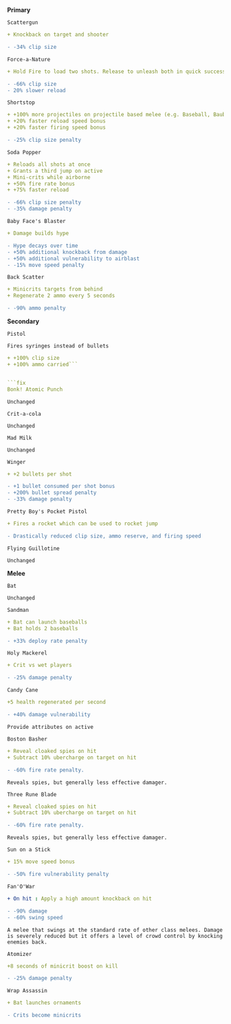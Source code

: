 __**Primary**__


```fix
Scattergun
```
```yaml
+ Knockback on target and shooter
```
```diff
- -34% clip size
```


```fix
Force-a-Nature
```
```yaml
+ Hold Fire to load two shots. Release to unleash both in quick succession!

```
```diff
- -66% clip size
- 20% slower reload
```

```fix
Shortstop
```
```yaml
+ +100% more projectiles on projectile based melee (e.g. Baseball, Bauble)
+ +20% faster reload speed bonus
+ +20% faster firing speed bonus
```
```diff
- -25% clip size penalty
```


```fix
Soda Popper
```
```yaml
+ Reloads all shots at once
+ Grants a third jump on active
+ Mini-crits while airborne
+ +50% fire rate bonus
+ +75% faster reload
```
```diff
- -66% clip size penalty
- -35% damage penalty
```


```fix
Baby Face's Blaster
```
```yaml
+ Damage builds hype
```
```diff
- Hype decays over time
- +50% additional knockback from damage
- +50% additional vulnerability to airblast
- -15% move speed penalty
```


```fix
Back Scatter
```
```yaml
+ Minicrits targets from behind
+ Regenerate 2 ammo every 5 seconds
```
```diff
- -90% ammo penalty
```

__**Secondary**__


```fix
Pistol
```
```
Fires syringes instead of bullets
```
```yaml
+ +100% clip size
+ +100% ammo carried```


```fix
Bonk! Atomic Punch
```
```
Unchanged
```


```fix
Crit-a-cola
```
```
Unchanged
```


```fix
Mad Milk
```
```
Unchanged
```

```fix
Winger
```
```yaml
+ +2 bullets per shot
```
```diff
- +1 bullet consumed per shot bonus
- +200% bullet spread penalty
- -33% damage penalty
```


```fix
Pretty Boy's Pocket Pistol
```
```yaml
+ Fires a rocket which can be used to rocket jump
```
```diff
- Drastically reduced clip size, ammo reserve, and firing speed
```


```fix
Flying Guillotine
```
```
Unchanged
```

__**Melee**__


```fix
Bat
```
```
Unchanged
```


```fix
Sandman
```
```yaml
+ Bat can launch baseballs
+ Bat holds 2 baseballs
```
```diff
- +33% deploy rate penalty
```


```fix
Holy Mackerel
```
```yaml
+ Crit vs wet players
```
```diff
- -25% damage penalty
```


```fix
Candy Cane
```
```yaml
+5 health regenerated per second
```
```diff
- +40% damage vulnerability
```
```
Provide attributes on active
```


```fix
Boston Basher
```
```yaml
+ Reveal cloaked spies on hit
+ Subtract 10% ubercharge on target on hit
```
```diff
- -60% fire rate penalty.
```
```
Reveals spies, but generally less effective damager.
```


```fix
Three Rune Blade
```
```yaml
+ Reveal cloaked spies on hit
+ Subtract 10% ubercharge on target on hit
```
```diff
- -60% fire rate penalty.
```
```
Reveals spies, but generally less effective damager.
```


```fix
Sun on a Stick
```
```yaml
+ 15% move speed bonus
```
```diff
- -50% fire vulnerability penalty
```


```fix
Fan'O'War
```
```yaml
+ On hit : Apply a high amount knockback on hit
```
```diff
- -90% damage
- -60% swing speed
```
```
A melee that swings at the standard rate of other class melees. Damage is severely reduced but it offers a level of crowd control by knocking enemies back.
```


```fix
Atomizer
```
```yaml
+8 seconds of minicrit boost on kill
```
```diff
- -25% damage penalty
```


```fix
Wrap Assassin
```
```yaml
+ Bat launches ornaments
```
```diff
- Crits become minicrits
```
